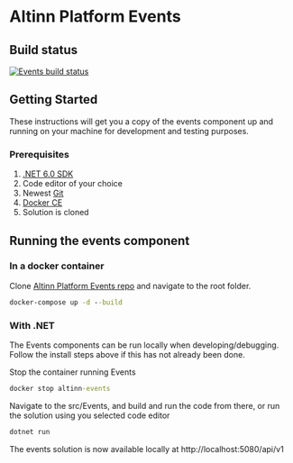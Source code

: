# Altinn Platform Events

## Build status
[![Events build status](https://dev.azure.com/brreg/altinn-studio/_apis/build/status/altinn-platform/events-master?label=platform/events)](https://dev.azure.com/brreg/altinn-studio/_build/latest?definitionId=35)


## Getting Started

These instructions will get you a copy of the events component up and running on your machine for development and testing purposes.

### Prerequisites

1. [.NET 6.0 SDK](https://dotnet.microsoft.com/download/dotnet/6.0)
2. Code editor of your choice
3. Newest [Git](https://git-scm.com/downloads)
4. [Docker CE](https://www.docker.com/get-docker)
5. Solution is cloned


## Running the events component

### In a docker container

Clone [Altinn Platform Events repo](https://github.com/Altinn/altinn-events) and navigate to the root folder.

```cmd
docker-compose up -d --build
```

### With .NET

The Events components can be run locally when developing/debugging. Follow the install steps above if this has not already been done.

Stop the container running Events

```cmd
docker stop altinn-events
```

Navigate to the src/Events, and build and run the code from there, or run the solution using you selected code editor

```cmd
dotnet run
```

The events solution is now available locally at http://localhost:5080/api/v1
